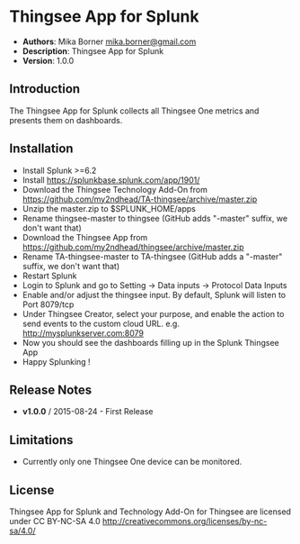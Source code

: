 # Thingsee App for Splunk

- **Authors**:          Mika Borner <mika.borner@gmail.com>
- **Description**:      Thingsee App for Splunk
- **Version**:          1.0.0

## Introduction
The Thingsee App for Splunk collects all Thingsee One metrics and presents them on dashboards.

## Installation

- Install Splunk >=6.2 
- Install https://splunkbase.splunk.com/app/1901/
- Download the Thingsee Technology Add-On from https://github.com/my2ndhead/TA-thingsee/archive/master.zip
- Unzip the master.zip to $SPLUNK_HOME/apps
- Rename thingsee-master to thingsee (GitHub adds "-master" suffix, we don't want that)
- Download the Thingsee App from https://github.com/my2ndhead/thingsee/archive/master.zip
- Rename TA-thingsee-master to TA-thingsee (GitHub adds a "-master" suffix, we don't want that)
- Restart Splunk
- Login to Splunk and go to Setting -> Data inputs -> Protocol Data Inputs
- Enable and/or adjust the thingsee input. By default, Splunk will listen to Port 8079/tcp
- Under Thingsee Creator, select your purpose, and enable the action to send events to the custom cloud URL. e.g. http://mysplunkserver.com:8079
- Now you should see the dashboards filling up in the Splunk Thingsee App
- Happy Splunking !

## Release Notes
- **v1.0.0**    /       2015-08-24
        - First Release   

## Limitations

- Currently only one Thingsee One device can be monitored.

## License

Thingsee App for Splunk and Technology Add-On for Thingsee are licensed under CC BY-NC-SA 4.0 http://creativecommons.org/licenses/by-nc-sa/4.0/
